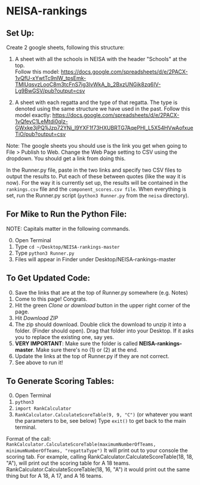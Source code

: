 # NEISA-rankings

## Set Up:  
Create 2 google sheets, following this structure:  

1. A sheet with all the schools in NEISA with the header "Schools" at the top.  
Follow this model: https://docs.google.com/spreadsheets/d/e/2PACX-1vQfU-xYwtTc9nlW_tpsEmk-TMlUqsvzLooC8m3tcFnS7ig3lvWkA_b_2BxzUNGik8zq6IV-Lg9BwGSV/pub?output=csv  

2. A sheet with each regatta and the type of that regatta. The type is denoted using the same structure we have used in the past. Follow this model exactly: https://docs.google.com/spreadsheets/d/e/2PACX-1vQfeyC1LeMtdi0qIz-GWxke3jPQ1jJzp72YNi_I9YXF1f73HXUBRTG7AqePHI_L5X54HVwAofxueTiO/pub?output=csv  

Note: The google sheets you should use is the link you get when going to File > Publish to Web. Change the Web Page setting to CSV using the dropdown. You should get a link from doing this.

In the Runner.py file, paste in the two links and specify two CSV files to output the results to. Put each of these between quotes (like the way it is now). For the way it is currently set up, the results will be contained in the `rankings.csv` file and the `component_scores.csv file`. When everything is set, run the Runner.py script (`python3 Runner.py` from the `neisa` directory).

## For Mike to Run the Python File:   
NOTE: Capitals matter in the following commands.

0. Open Terminal  
1. Type `cd ~/Desktop/NEISA-rankings-master`   
2. Type `python3 Runner.py`  
3. Files will appear in Finder under Desktop/NEISA-rankings-master

## To Get Updated Code:
0. Save the links that are at the top of Runner.py somewhere (e.g. Notes)
1. Come to this page! Congrats.  
2. Hit the green *Clone or download* button in the upper right corner of the page.
3. Hit *Download ZIP*
4. The zip should download. Double click the download to unzip it into a folder. (Finder should open). Drag that folder into your Desktop. If it asks you to replace the existing one, say yes.
5. **VERY IMPORTANT**: Make sure the folder is called **NEISA-rankings-master**. Make sure there's no (1) or (2) at the end.
6. Update the links at the top of Runner.py if they are not correct.
7.  See above to run it!

## To Generate Scoring Tables:
0. Open Terminal
1. `python3`
2. `import RankCalculator`
3. `RankCalculator.CalculateScoreTable(9, 9, "C")` (or whatever you want the parameters to be, see below)
Type `exit()` to get back to the main terminal.

Format of the call: `RankCalculator.CalculateScoreTable(maximumNumberOfTeams, minimumNumberOfTeams, "regattaType")` It will print out to your console the scoring tab. 
For example, calling RankCalculator.CalculateScoreTable(18, 18, "A"), will print out the scoring table for A 18 teams.
RankCalculator.CalculateScoreTable(18, 16, "A") it would print out the same thing but for A 18, A 17, and A 16 teams.

